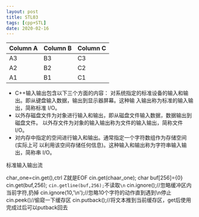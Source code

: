```yaml
---
layout: post
title: STL03
tags: [cpp+STL]
date: 2020-02-16
---
```


|Column A | Column B | Column C|
|---------|----------|---------|
|A3 | B3 | C3|
|A2 | B2 | C2|
|A1 | B1 | C1|
- C++输入输出包含以下三个方面的内容：
对系统指定的标准设备的输入和输出。即从键盘输入数据，输出到显示器屏幕。这种输 入输出称为标准的输入输出，简称标准 I/O。 
- 以外存磁盘文件为对象进行输入和输出，即从磁盘文件输入数据，数据输出到磁盘文件。 以外存文件为对象的输入输出称为文件的输入输出，简称文件 I/O。 
- 对内存中指定的空间进行输入和输出。通常指定一个字符数组作为存储空间(实际上可 以利用该空间存储任何信息)。这种输入和输出称为字符串输入输出，简称串 I/O。

标准输入输出流

char_one=cin.get(),ctrl Z就是EOF
cin.get(chaar_one);
char buf[256]={0}
cin.get(buf,256);
`cin.getline(buf,256);`不读取`\n`
cin.ignore();//忽略缓冲区内当前字符,扔掉
cin.ignore(10,'\n');//忽略10个字符的动作直到遇到\n停止
cin.peek()//偷窥一下缓存区
cin.putback();//将文本推到当前缓存区，get后使用完成过后可以putback回去

